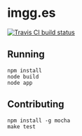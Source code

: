 imgg.es
=======

[![Travis CI build status](https://travis-ci.org/smt/imgg.es.png)](https://travis-ci.org/smt/imgg.es)

Running
-------

    npm install
    node build
    node app

Contributing
------------

    npm install -g mocha
    make test

